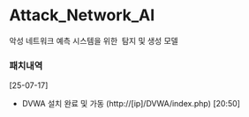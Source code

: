 # Attack_Network_AI
악성 네트워크 예측 시스템을 위한  탐지 및 생성 모델

### 패치내역
[25-07-17]
- DVWA 설치 완료 및 가동 (http://[ip]/DVWA/index.php) [20:50]
